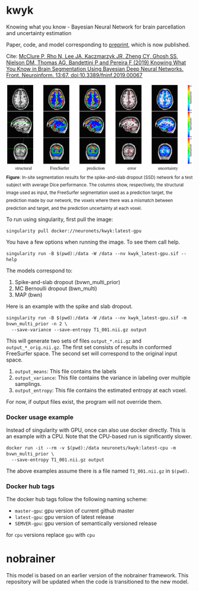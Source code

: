 # kwyk
Knowing what you know - Bayesian Neural Network for brain parcellation and uncertainty estimation

Paper, code, and model corresponding to [preprint](https://arxiv.org/abs/1812.01719), which is now published.

Cite: [McClure P, Rho N, Lee JA, Kaczmarzyk JR, Zheng CY, Ghosh SS, Nielson DM, Thomas AG, Bandettini P and Pereira F (2019) Knowing What You Know in Brain Segmentation Using Bayesian Deep Neural Networks. Front. Neuroinform. 13:67. doi:10.3389/fninf.2019.00067](https://www.frontiersin.org/articles/10.3389/fninf.2019.00067/full)

![In-site segmentation results](figure4.png) <sub>__Figure__: In-site segmentation results for the spike-and-slab dropout (SSD) network for a test subject with average Dice performance. The columns show, respectively, the structural image used as input, the FreeSurfer segmentation used as a prediction target, the prediction made by our network, the voxels where there was a mismatch between prediction and target, and the prediction uncertainty at each voxel.</sub>

To run using singularity, first pull the image:

```
singularity pull docker://neuronets/kwyk:latest-gpu
```

You have a few options when running the image. To see them call help.
```
singularity run -B $(pwd):/data -W /data --nv kwyk_latest-gpu.sif --help
```

The models correspond to:
1. Spike-and-slab dropout (bvwn_multi_prior)
2. MC Bernoulli dropout (bwn_multi)
3. MAP (bwn)

Here is an example with the spike and slab dropout.
```
singularity run -B $(pwd):/data -W /data --nv kwyk_latest-gpu.sif -m bvwn_multi_prior -n 2 \
  --save-variance --save-entropy T1_001.nii.gz output
```

This will generate two sets of files `output_*.nii.gz` and `output_*_orig.nii.gz`. The first set consists of results in conformed FreeSurfer space. The second set will correspond to the original input space.

1. `output_means`: This file contains the labels
2. `output_variance`: This file contains the variance in labeling over multiple samplings.
3. `output_entropy`: This file contains the estimated entropy at each voxel.

For now, if output files exist, the program will not override them.

### Docker usage example

Instead of singularity with GPU, once can also use docker directly. This is an example with a CPU. Note that the CPU-based run is significantly slower.

```
docker run -it --rm -v $(pwd):/data neuronets/kwyk:latest-cpu -m bvwn_multi_prior \
  --save-entropy T1_001.nii.gz output
```

The above examples assume there is a file named `T1_001.nii.gz` in `$(pwd)`.

### Docker hub tags

The docker hub tags follow the following naming scheme:

- `master-gpu`: gpu version of current github master
- `latest-gpu`: gpu version of latest release
- `SEMVER-gpu`: gpu version of semantically versioned release

for `cpu` versions replace `gpu` with `cpu`

# nobrainer

This model is based on an earlier version of the nobrainer framework. This repository will be updated when the code is transitioned to the new model.
